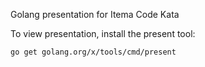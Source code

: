 Golang presentation for Itema Code Kata

To view presentation, install the present tool:

```go get golang.org/x/tools/cmd/present```
